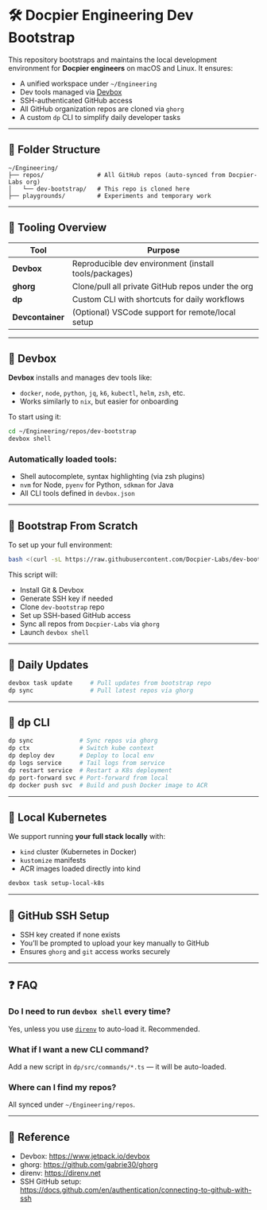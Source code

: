 
# 🛠️ Docpier Engineering Dev Bootstrap

This repository bootstraps and maintains the local development environment for **Docpier engineers** on macOS and Linux. It ensures:

- A unified workspace under `~/Engineering`
- Dev tools managed via [Devbox](https://www.jetpack.io/devbox/)
- SSH-authenticated GitHub access
- All GitHub organization repos are cloned via `ghorg`
- A custom `dp` CLI to simplify daily developer tasks

---

## 📁 Folder Structure

```
~/Engineering/
├── repos/               # All GitHub repos (auto-synced from Docpier-Labs org)
│   └── dev-bootstrap/   # This repo is cloned here
├── playgrounds/         # Experiments and temporary work
```

---

## 🔧 Tooling Overview

| Tool        | Purpose                                           |
|-------------|---------------------------------------------------|
| **Devbox**  | Reproducible dev environment (install tools/packages)
| **ghorg**   | Clone/pull all private GitHub repos under the org
| **dp**      | Custom CLI with shortcuts for daily workflows
| **Devcontainer** | (Optional) VSCode support for remote/local setup

---

## 🧪 Devbox

**Devbox** installs and manages dev tools like:

- `docker`, `node`, `python`, `jq`, `k6`, `kubectl`, `helm`, `zsh`, etc.
- Works similarly to `nix`, but easier for onboarding

To start using it:
```bash
cd ~/Engineering/repos/dev-bootstrap
devbox shell
```

### Automatically loaded tools:
- Shell autocomplete, syntax highlighting (via zsh plugins)
- `nvm` for Node, `pyenv` for Python, `sdkman` for Java
- All CLI tools defined in `devbox.json`

---

## 🚀 Bootstrap From Scratch

To set up your full environment:
```bash
bash <(curl -sL https://raw.githubusercontent.com/Docpier-Labs/dev-bootstrap/main/bootstrap.sh)
```

This script will:
- Install Git & Devbox
- Generate SSH key if needed
- Clone `dev-bootstrap` repo
- Set up SSH-based GitHub access
- Sync all repos from `Docpier-Labs` via `ghorg`
- Launch `devbox shell`

---

## 🔄 Daily Updates

```bash
devbox task update     # Pull updates from bootstrap repo
dp sync                # Pull latest repos via ghorg
```

---

## 🧠 dp CLI

```bash
dp sync             # Sync repos via ghorg
dp ctx              # Switch kube context
dp deploy dev       # Deploy to local env
dp logs service     # Tail logs from service
dp restart service  # Restart a K8s deployment
dp port-forward svc # Port-forward from local
dp docker push svc  # Build and push Docker image to ACR
```

---

## 🧪 Local Kubernetes

We support running **your full stack locally** with:
- `kind` cluster (Kubernetes in Docker)
- `kustomize` manifests
- ACR images loaded directly into kind

```bash
devbox task setup-local-k8s
```

---

## 🔐 GitHub SSH Setup

- SSH key created if none exists
- You’ll be prompted to upload your key manually to GitHub
- Ensures `ghorg` and `git` access works securely

---

## ❓ FAQ

### Do I need to run `devbox shell` every time?

Yes, unless you use [`direnv`](https://direnv.net/) to auto-load it. Recommended.

### What if I want a new CLI command?

Add a new script in `dp/src/commands/*.ts` — it will be auto-loaded.

### Where can I find my repos?

All synced under `~/Engineering/repos`.

---

## 📎 Reference

- Devbox: https://www.jetpack.io/devbox
- ghorg: https://github.com/gabrie30/ghorg
- direnv: https://direnv.net
- SSH GitHub setup: https://docs.github.com/en/authentication/connecting-to-github-with-ssh
